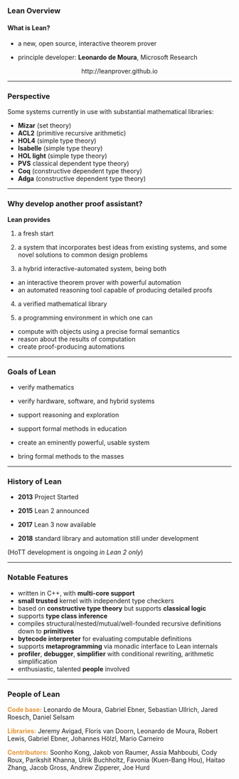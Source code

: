 ### Lean Overview 

#### What is Lean?

+ a new, open source, interactive theorem prover 

+ principle developer: **Leonardo de Moura**, Microsoft Research

<center>http://leanprover.github.io</center>


---

### Perspective

Some systems currently in use with substantial mathematical
libraries:
+ **Mizar** (set theory)
+ **ACL2** (primitive recursive arithmetic)
+ **HOL4** (simple type theory)
+ **Isabelle** (simple type theory)
+ **HOL light** (simple type theory)
+ **PVS** classical dependent type theory)
+ **Coq** (constructive dependent type theory)
+ **Adga** (constructive dependent type theory)

---

### Why develop another proof assistant?

**Lean provides** 

1. a fresh start   

2. a system that incorporates best ideas from existing systems, and some
   novel solutions to common design problems
   
3. a hybrid interactive-automated system, being both
  - an interactive theorem prover with powerful automation
  - an automated reasoning tool capable of producing detailed proofs
    
4. a verified mathematical library
 
5. a programming environment in which one can
  - compute with objects using a precise formal semantics
  - reason about the results of computation
  - create proof-producing automations

---

### Goals of Lean

+ verify mathematics  

+ verify hardware, software, and hybrid systems  

+ support reasoning and exploration  

+ support formal methods in education  

+ create an eminently powerful, usable system  

+ bring formal methods to the masses

---

### History of Lean

+ **2013** Project Started
 
+ **2015** Lean 2 announced
 
+ **2017** Lean 3 now available  
 
+ **2018** standard library and automation still under development  
 
(HoTT development is ongoing *in Lean 2 only*)

---

### Notable Features

+ written in C++, with **multi-core support**
+ **small trusted** kernel with independent type checkers
+ based on **constructive type theory** but supports **classical logic**
+ supports **type class inference**
+ compiles structural/nested/mutual/well-founded recursive definitions down to **primitives**
+ **bytecode interpreter** for evaluating computable
definitions
+ supports **metaprogramming** via monadic interface to Lean internals
+ **profiler**, **debugger**, **simplifier** with conditional rewriting, arithmetic simplification
+ enthusiastic, talented **people** involved

---

### People of Lean
<span style="color:#e49436">**Code base:**</span> Leonardo de Moura, Gabriel Ebner, Sebastian Ullrich, Jared Roesch, Daniel Selsam

<span style="color:#e49436">**Libraries:**</span> Jeremy Avigad, Floris van Doorn, Leonardo de Moura, Robert Lewis, Gabriel Ebner, Johannes Hölzl, Mario Carneiro

<span style="color:#e49436">**Contributors:**</span>  Soonho Kong, Jakob von Raumer, Assia Mahboubi, Cody Roux, Parikshit Khanna, Ulrik Buchholtz, Favonia (Kuen-Bang Hou), Haitao Zhang, Jacob Gross, Andrew Zipperer, Joe Hurd
